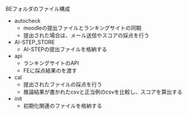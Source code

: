 BEフォルダのファイル構成

- autocheck
    - moodleの提出ファイルとランキングサイトの同期
    - 提出された場合は、メール送信やスコアの採点を行う
- AI-STEP_STORE
    - AI-STEPの提出ファイルを格納する
- api
    - ランキングサイトのAPI
    - FEに採点結果のを渡す
- cal
    - 提出されたファイルの採点を行う
    - 推論結果が書かれたcsvと正当例のcsvを比較し、スコアを算出する
- init
    - 初期化関連のファイルを格納する
